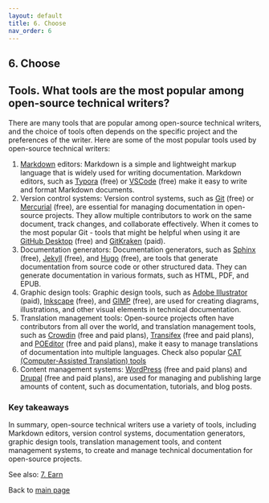 ```yaml
---
layout: default
title: 6. Choose
nav_order: 6
---
```

## 6. Choose

## Tools. What tools are the most popular among open-source technical writers?
There are many tools that are popular among open-source technical writers, and the choice of tools often depends on the specific project and the preferences of the writer. Here are some of the most popular tools used by open-source technical writers:

1. [Markdown](https://www.markdownguide.org/) editors: Markdown is a simple and lightweight markup language that is widely used for writing documentation. Markdown editors, such as [Typora](https://typora.io/) (free) or [VSCode](https://code.visualstudio.com/) (free) make it easy to write and format Markdown documents.
2. Version control systems: Version control systems, such as [Git](https://git-scm.com/) (free) or [Mercurial](https://www.mercurial-scm.org/) (free), are essential for managing documentation in open-source projects. They allow multiple contributors to work on the same document, track changes, and collaborate effectively. When it comes to the most popular Git - tools that might be helpful when using it are [GitHub Desktop](https://desktop.github.com/) (free) and [GitKraken](https://www.gitkraken.com/) (paid).
3. Documentation generators: Documentation generators, such as [Sphinx](https://www.sphinx-doc.org/en/master/) (free), [Jekyll](https://jekyllrb.com/) (free), and [Hugo](https://gohugo.io/) (free), are tools that generate documentation from source code or other structured data. They can generate documentation in various formats, such as HTML, PDF, and EPUB.
4. Graphic design tools: Graphic design tools, such as [Adobe Illustrator](https://www.adobe.com/pl/products/illustrator.html?gclid=CjwKCAjw1YCkBhAOEiwA5aN4ATwn8zSdySnKeZzM9_tBQcc5DGIAD5TSAJtjaGdTiJMVyX_iMrlbnxoC4dcQAvD_BwE&skwcid=AL!3085!3!601096058101!e!!g!!adobe%20illustrator&mv=search&sdid=KCJMVLF6&ef_id=CjwKCAjw1YCkBhAOEiwA5aN4ATwn8zSdySnKeZzM9_tBQcc5DGIAD5TSAJtjaGdTiJMVyX_iMrlbnxoC4dcQAvD_BwE:G:s&s_kwcid=AL!3085!3!601096058101!e!!g!!adobe%20illustrator!1478481577!58339249438&gad=1) (paid), [Inkscape](https://inkscape.org/) (free), and [GIMP](https://www.gimp.org/) (free), are used for creating diagrams, illustrations, and other visual elements in technical documentation.
5. Translation management tools: Open-source projects often have contributors from all over the world, and translation management tools, such as [Crowdin](https://crowdin.com/) (free and paid plans), [Transifex](https://www.transifex.com/) (free and paid plans), and [POEditor](https://poeditor.com/) (free and paid plans), make it easy to manage translations of documentation into multiple languages. Check also popular [CAT (Computer-Assisted Translation) tools](https://geekflare.com/cat-tools/)
6. Content management systems: [WordPress](https://pl.wordpress.org/) (free and paid plans) and [Drupal](https://www.drupal.org/) (free and paid plans), are used for managing and publishing large amounts of content, such as documentation, tutorials, and blog posts.

### Key takeaways

In summary, open-source technical writers use a variety of tools, including Markdown editors, version control systems, documentation generators, graphic design tools, translation management tools, and content management systems, to create and manage technical documentation for open-source projects.

See also: [7. Earn](earn.md)

Back to [main page](index.md)
